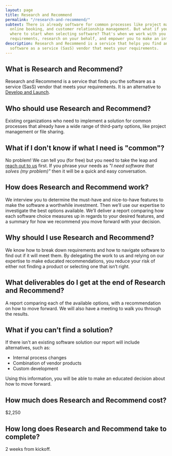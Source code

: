 ```yaml
---
layout: page
title: Research and Recommend
permalink: "/research-and-recommend/"
subtext: There is already software for common processes like project management,
  online booking, and customer relationship management. But what if you don’t  know
  where to start when selecting software? That's when we work with you to prioritize
  requirements, research on your behalf, and empower you to make an informed decision.
description: Research and Recommend is a service that helps you find an existing
  software as a service (SasS) vendor that meets your requirements.
---
```

## What is Research and Recommend?

Research and Recommend is a service that finds you the software as a service (SasS) vendor that meets your requirements. It is an alternative to [Develop and Launch](https://codeandeffect.com/develop-and-launch/).

## Who should use Research and Recommend?

Existing organizations who need to implement a solution for common processes that already have a wide range of third-party options, like project management or file sharing.

## What if I don't know if what I need is "common"?

No problem! We can tell you (for free) but you need to take the leap and [reach out to us](https://codeandeffect.com/contact/) first. If you phrase your needs as _"I need software that solves (my problem)"_ then it will be a quick and easy conversation.

## How does Research and Recommend work?

We interview you to determine the must-have and nice-to-have features to make the software a worthwhile investment. Then we’ll use our expertise to investigate the best options available. We’ll deliver a report comparing how each software choice measures up in regards to your desired features, and a summary for how we recommend you move forward with your decision.

## Why should I use Research and Recommend?

We know how to break down requirements and how to navigate software to find out if it will meet them. By delegating the work to us and relying on our expertise to make educated recommendations, you reduce your risk of either not finding a product or selecting one that isn’t right.

## What deliverables do I get at the end of Research and Recommend?

A report comparing each of the available options, with a recommendation on how to move forward. We will also have a meeting to walk you through the results.

## What if you can’t find a solution?

If there isn't an existing software solution our report will include alternatives, such as:

* Internal process changes
* Combination of vendor products
* Custom development

Using this information, you will be able to make an educated decision about how to move forward.

## How much does Research and Recommend cost?

$2,250

## How long does Research and Recommend take to complete?

2 weeks from kickoff.
